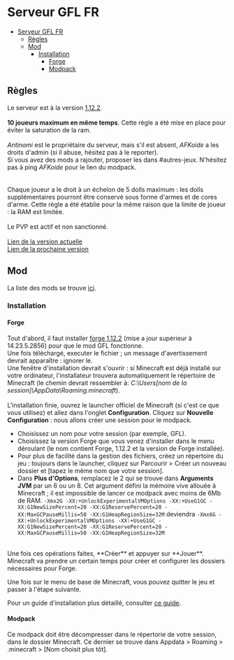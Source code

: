 # Serveur GFL FR

- [Serveur GFL FR](#serveur-gfl-fr)
  - [Règles](#règles)
  - [Mod](#mod)
    - [Installation](#installation)
      - [Forge](#forge)
      - [Modpack](#modpack)

## Règles

Le serveur est à la version <u>1.12.2</u>.<br />
<br />
**10 joueurs maximum en même temps**. Cette règle a été mise en place pour éviter la saturation de la ram.<br />
<br />
*Antinomi* est le propriétaire du serveur, mais s'il est absent, *AFKoide* a les droits d'admin (si il abuse, hésitez pas à le reporter).<br />
Si vous avez des mods a rajouter, proposer les dans #autres-jeux. N'hésitez pas à ping *AFKoide* pour le lien du modpack.<br />
<br />
<br />
Chaque joueur a le droit à un échelon de 5 dolls maximum : les dolls supplémentaires pourront être conservé sous forme d'armes et de cores d'arme. Cette règle a été établie pour la même raison que la limite de joueur : la RAM est limitée.<br />
<br />
Le PVP est actif et non sanctionné.<br /> 
<br /> 
[Lien de la version actuelle](https://github.com/AFKoide/GFL_FR/releases/download/modpack/mods.rar)
<br />
[Lien de la prochaine version](https://github.com/AFKoide/GFL_FR/releases/download/future/mods.rar)

## Mod

La liste des mods se trouve [ici](https://afkoide.github.io/GFL_FR/).

### Installation

#### Forge

Tout d'abord, il faut installer [forge 1.12.2](https://files.minecraftforge.net/net/minecraftforge/forge/index_1.12.2.html) (mise a jour supérieur à 14.23.5.2856) pour que le mod GFL fonctionne.<br/>
Une fois téléchargé, executer le fichier ; un message d'avertissement devrait apparaître : ignorer le.<br />
Une fenêtre d'installation devrait s'ouvrir : si Minecraft est déjà installé sur votre ordinateur, l'installateur trouvera automatiquement le répertoire de Minecraft (le chemin devrait ressembler à: *C:\Users\[nom de la session]\AppData\Roaming\.minecraft*). <br />
<br />
L'installation finie, ouvrez le launcher officiel de Minecraft (si c'est ce que vous utilisez) et allez dans l'onglet **Configuration**. Cliquez sur **Nouvelle Configuration** : nous allons créer une session pour le modpack.
- Choisissez un nom pour votre session (par exemple, GFL).
- Choisissez la version Forge que vous venez d'installer dans le menu déroulant (le nom contient Forge, 1.12.2 et la version de Forge installée).
- Pour plus de facilité dans la gestion des fichiers, créez un répertoire du jeu : toujours dans le launcher, cliquez sur Parcourir > Créer un nouveau dossier et [tapez le même nom que votre session].
- Dans **Plus d'Options**, remplacez le 2 qui se trouve dans **Arguments JVM** par un 6 ou un 8. Cet argument défini la mémoire vive allouée à Minecraft ; il est impossible de lancer ce modpack avec moins de 6Mb de RAM.
`-Xmx2G -XX:+UnlockExperimentalVMOptions -XX:+UseG1GC -XX:G1NewSizePercent=20 -XX:G1ReservePercent=20 -XX:MaxGCPauseMillis=50 -XX:G1HeapRegionSize=32M` deviendra
`-Xmx6G -XX:+UnlockExperimentalVMOptions -XX:+UseG1GC -XX:G1NewSizePercent=20 -XX:G1ReservePercent=20 -XX:MaxGCPauseMillis=50 -XX:G1HeapRegionSize=32M`

<br />
Une fois ces opérations faites, **Créer** et appuyer sur **Jouer**. Minecraft va prendre un certain temps pour créer et configurer les dossiers nécessaires pour Forge.

Une fois sur le menu de base de Minecraft, vous pouvez quitter le jeu et passer à l'étape suivante.

Pour un guide d'installation plus détaillé, consulter [ce guide](https://minecraftfacile.com/installer-minecraft-forge/).<br />

#### Modpack

Ce modpack doit être décompresser dans le répertorie de votre session, dans le dossier Minecraft. Ce dernier se trouve dans Appdata > Roaming > .minecraft > [Nom choisit plus tôt].<br />

